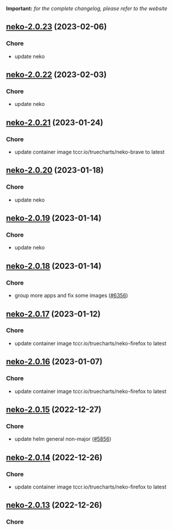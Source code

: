 **Important:**
*for the complete changelog, please refer to the website*




## [neko-2.0.23](https://github.com/truecharts/charts/compare/neko-2.0.22...neko-2.0.23) (2023-02-06)

### Chore

- update neko
  
  


## [neko-2.0.22](https://github.com/truecharts/charts/compare/neko-2.0.21...neko-2.0.22) (2023-02-03)

### Chore

- update neko
  
  


## [neko-2.0.21](https://github.com/truecharts/charts/compare/neko-2.0.20...neko-2.0.21) (2023-01-24)

### Chore

- update container image tccr.io/truecharts/neko-brave to latest
  
  


## [neko-2.0.20](https://github.com/truecharts/charts/compare/neko-2.0.19...neko-2.0.20) (2023-01-18)

### Chore

- update neko
  
  


## [neko-2.0.19](https://github.com/truecharts/charts/compare/neko-2.0.18...neko-2.0.19) (2023-01-14)

### Chore

- update neko
  
  


## [neko-2.0.18](https://github.com/truecharts/charts/compare/neko-2.0.17...neko-2.0.18) (2023-01-14)

### Chore

- group more apps and fix some images ([#6356](https://github.com/truecharts/charts/issues/6356))
  
  


## [neko-2.0.17](https://github.com/truecharts/charts/compare/neko-2.0.16...neko-2.0.17) (2023-01-12)

### Chore

- update container image tccr.io/truecharts/neko-firefox to latest
  
  


## [neko-2.0.16](https://github.com/truecharts/charts/compare/neko-2.0.15...neko-2.0.16) (2023-01-07)

### Chore

- update container image tccr.io/truecharts/neko-firefox to latest
  
  


## [neko-2.0.15](https://github.com/truecharts/charts/compare/neko-2.0.14...neko-2.0.15) (2022-12-27)

### Chore

- update helm general non-major ([#5856](https://github.com/truecharts/charts/issues/5856))
  
  


## [neko-2.0.14](https://github.com/truecharts/charts/compare/neko-2.0.13...neko-2.0.14) (2022-12-26)

### Chore

- update container image tccr.io/truecharts/neko-firefox to latest
  
  


## [neko-2.0.13](https://github.com/truecharts/charts/compare/neko-2.0.12...neko-2.0.13) (2022-12-26)

### Chore
